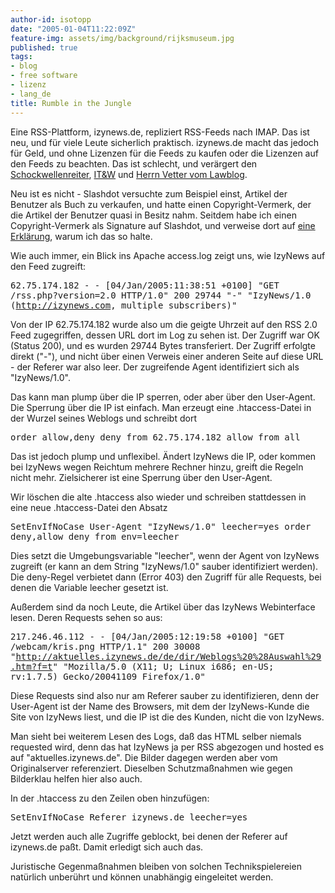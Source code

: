 ```yaml
---
author-id: isotopp
date: "2005-01-04T11:22:09Z"
feature-img: assets/img/background/rijksmuseum.jpg
published: true
tags:
- blog
- free software
- lizenz
- lang_de
title: Rumble in the Jungle
---
```

Eine RSS-Plattform, izynews.de, repliziert RSS-Feeds nach IMAP. Das ist neu, und für viele Leute sicherlich praktisch. izynews.de macht das jedoch für Geld, und ohne Lizenzen für die Feeds zu kaufen oder die Lizenzen auf den Feeds zu beachten. Das ist schlecht, und verärgert den <a href="http://blog.schockwellenreiter.de/7558">Schockwellenreiter</a>, <a href="http://www.industrial-technology-and-witchcraft.de/index.php/ITW/13214">IT&W</a> und <a href="http://www.lawblog.de/index.php/archives/2005/01/04/content-klau/">Herrn Vetter vom Lawblog</a>.

Neu ist es nicht - Slashdot versuchte zum Beispiel einst, Artikel der Benutzer als Buch zu verkaufen, und hatte einen Copyright-Vermerk, der die Artikel der Benutzer quasi in Besitz nahm. Seitdem habe ich einen Copyright-Vermerk als Signature auf Slashdot, und verweise dort auf <a href="http://kris.koehntopp.de/copyright.txt">eine Erklärung</a>, warum ich das so halte.

Wie auch immer, ein Blick ins Apache access.log zeigt uns, wie IzyNews auf den Feed zugreift:


<tt>62.75.174.182 - - [04/Jan/2005:11:38:51 +0100] 
  "GET /rss.php?version=2.0 HTTP/1.0" 200 29744 
  "-" 
  "IzyNews/1.0 (http://izynews.com, multiple subscribers)"</tt>

Von der IP 62.75.174.182 wurde also um die geigte Uhrzeit auf den RSS 2.0 Feed zugegriffen, dessen URL dort im Log zu sehen ist. Der Zugriff war OK (Status 200), und es wurden 29744 Bytes transferiert. Der Zugriff erfolgte direkt ("-"), und nicht über einen Verweis einer anderen Seite auf diese URL - der Referer war also leer. Der zugreifende Agent identifiziert sich als "IzyNews/1.0".

Das kann man plump über die IP sperren, oder aber über den User-Agent. Die Sperrung über die IP ist einfach. Man erzeugt eine .htaccess-Datei in der Wurzel seines Weblogs und schreibt dort

<tt>
order allow,deny
deny from 62.75.174.182
allow from all</tt>

Das ist jedoch plump und unflexibel. Ändert IzyNews die IP, oder kommen bei IzyNews wegen Reichtum mehrere Rechner hinzu, greift die Regeln nicht mehr. Zielsicherer ist eine Sperrung über den User-Agent.

Wir löschen die alte .htaccess also wieder und schreiben stattdessen in eine neue .htaccess-Datei den Absatz

<tt>SetEnvIfNoCase User-Agent "IzyNews/1.0" leecher=yes
order deny,allow
deny from env=leecher</tt>

Dies setzt die Umgebungsvariable "leecher", wenn der Agent von IzyNews zugreift (er kann an dem String "IzyNews/1.0" sauber identifiziert werden). Die deny-Regel verbietet dann (Error 403) den Zugriff für alle Requests, bei denen die Variable leecher gesetzt ist.

Außerdem sind da noch Leute, die Artikel über das IzyNews Webinterface lesen. Deren Requests sehen so aus:

<tt>217.246.46.112 - - [04/Jan/2005:12:19:58 +0100] 
  "GET /webcam/kris.png HTTP/1.1" 200 30008
  "http://aktuelles.izynews.de/de/dir/Weblogs%20%28Auswahl%29.htm?f=t"
  "Mozilla/5.0 (X11; U; Linux i686; en-US; rv:1.7.5) Gecko/20041109 Firefox/1.0"</tt>

Diese Requests sind also nur am Referer sauber zu identifizieren, denn der User-Agent ist der Name des Browsers, mit dem der IzyNews-Kunde die Site von IzyNews liest, und die IP ist die des Kunden, nicht die von IzyNews. 

Man sieht bei weiterem Lesen des Logs, daß das HTML selber niemals requested wird, denn das hat IzyNews ja per RSS abgezogen und hosted es auf "aktuelles.izynews.de". Die Bilder dagegen werden aber vom Originalserver referenziert. Dieselben Schutzmaßnahmen wie gegen Bilderklau helfen hier also auch. 

In der .htaccess zu den Zeilen oben hinzufügen:

<tt>SetEnvIfNoCase Referer izynews.de leecher=yes</tt>

Jetzt werden auch alle Zugriffe geblockt, bei denen der Referer auf izynews.de paßt. Damit erledigt sich auch das.

Juristische Gegenmaßnahmen bleiben von solchen Technikspielereien natürlich unberührt und können unabhängig eingeleitet werden.
